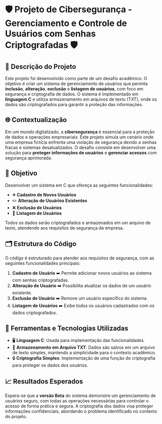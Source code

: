 # 🛡️ Projeto de Cibersegurança - Gerenciamento e Controle de Usuários com Senhas Criptografadas 🛡️

## 📜 Descrição do Projeto

Este projeto foi desenvolvido como parte de um desafio acadêmico. O objetivo é criar um sistema de gerenciamento de usuários que permita **inclusão**, **alteração**, **exclusão** e **listagem de usuários**, com foco em segurança e criptografia de dados. O sistema é implementado em **linguagem C** e utiliza armazenamento em arquivos de texto (TXT), onde os dados são criptografados para garantir a proteção das informações.

## 🌐 Contextualização

Em um mundo digitalizado, a **cibersegurança** é essencial para a proteção de dados e operações empresariais. Este projeto simula um cenário onde uma empresa fictícia enfrenta uma violação de segurança devido a senhas fracas e sistemas desatualizados. O desafio consiste em desenvolver uma solução para **proteger informações de usuários** e **gerenciar acessos** com segurança aprimorada.

## 🎯 Objetivo

Desenvolver um sistema em C que ofereça as seguintes funcionalidades:

- ➕ **Cadastro de Novos Usuários**
- ✏️ **Alteração de Usuários Existentes**
- ❌ **Exclusão de Usuários**
- 📄 **Listagem de Usuários**

Todos os dados serão criptografados e armazenados em um arquivo de texto, atendendo aos requisitos de segurança da empresa.

## 🗂️ Estrutura do Código

O código é estruturado para atender aos requisitos de segurança, com as seguintes funcionalidades principais:

1. **Cadastro de Usuário** ➡️ Permite adicionar novos usuários ao sistema com senhas criptografadas.
2. **Alteração de Usuário** ➡️ Possibilita atualizar os dados de um usuário existente.
3. **Exclusão de Usuário** ➡️ Remove um usuário específico do sistema.
4. **Listagem de Usuários** ➡️ Exibe todos os usuários cadastrados com os dados criptografados.

## 🔧 Ferramentas e Tecnologias Utilizadas

- 🖥️ **Linguagem C**: Usada para implementação das funcionalidades.
- 📄 **Armazenamento em Arquivo TXT**: Dados são salvos em um arquivo de texto simples, mantendo a simplicidade para o contexto acadêmico.
- 🔒 **Criptografia Simples**: Implementação de uma função de criptografia para proteger os dados dos usuários.

## 📈 Resultados Esperados

Espera-se que a **versão Beta** do sistema demonstre um gerenciamento de usuários seguro, com todas as operações necessárias para controlar o acesso de forma prática e segura. A criptografia dos dados visa proteger informações confidenciais, abordando o problema identificado no contexto do projeto.
